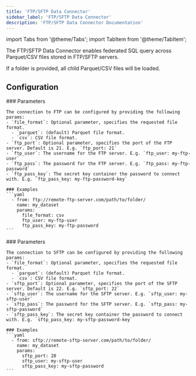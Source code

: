 ```yaml
---
title: 'FTP/SFTP Data Connector'
sidebar_label: 'FTP/SFTP Data Connector'
description: 'FTP/SFTP Data Connector Documentation'
---
```


import Tabs from '@theme/Tabs';
import TabItem from '@theme/TabItem';

The FTP/SFTP Data Connector enables federated SQL query across Parquet/CSV files stored in FTP/SFTP servers.

If a folder is provided, all child Parquet/CSV files will be loaded.

## Configuration

<Tabs>
  <TabItem value="ftp" label="FTP" default>
    ### Parameters

    The connection to FTP can be configured by providing the following params:
    - `file_format`: Optional parameter, specifies the requested file format.
      - `parquet`: (default) Parquet file format.
      - `csv`: CSV file format.
    - `ftp_port`: Optional parameter, specifies the port of the FTP server. Default is 21. E.g. `ftp_port: 21`
    - `ftp_user`: The username for the FTP server. E.g. `ftp_user: my-ftp-user`
    - `ftp_pass`: The password for the FTP server. E.g. `ftp_pass: my-ftp-password`
    - `ftp_pass_key`: The secret key container the password to connect with. E.g. `ftp_pass_key: my-ftp-password-key`

    ### Examples
    ```yaml
      - from: ftp://remote-ftp-server.com/path/to/folder/
        name: my_dataset
        params:
          file_format: csv
          ftp_user: my-ftp-user
          ftp_pass_key: my-ftp-password
    ```
  </TabItem>
  <TabItem value="sftp" label="SFTP">
    ### Parameters

    The connection to SFTP can be configured by providing the following params:
    - `file_format`: Optional parameter, specifies the requested file format.
      - `parquet`: (default) Parquet file format.
      - `csv`: CSV file format.
    - `sftp_port`: Optional parameter, specifies the port of the SFTP server. Default is 22. E.g. `sftp_port: 22`
    - `sftp_user`: The username for the SFTP server. E.g. `sftp_user: my-sftp-user`
    - `sftp_pass`: The password for the SFTP server. E.g. `sftp_pass: my-sftp-password`
    - `sftp_pass_key`: The secret key container the password to connect with. E.g. `sftp_pass_key: my-sftp-password-key`

    ### Examples
    ```yaml
      - from: sftp://remote-sftp-server.com/path/to/folder/
        name: my_dataset
        params:
          sftp_port: 20
          sftp_user: my-sftp-user
          sftp_pass_key: my-sftp-password
    ```
  </TabItem>
</Tabs>
